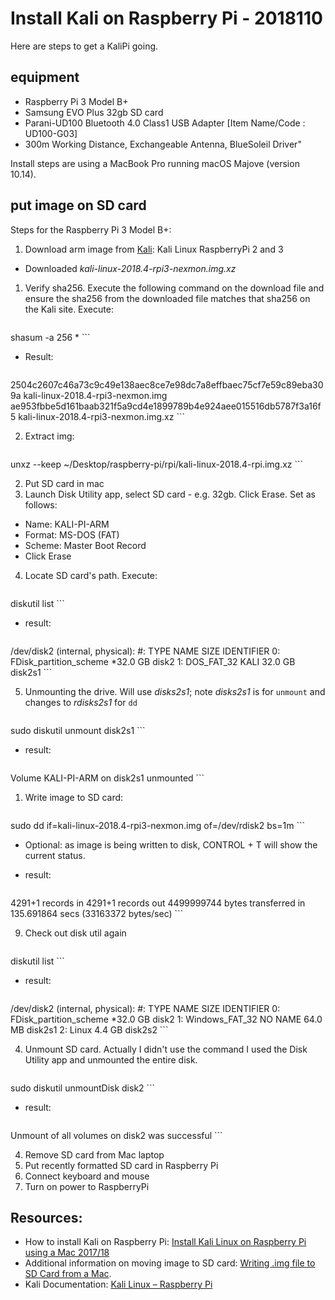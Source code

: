 # Install Kali on Raspberry Pi - 2018110

Here are steps to get a KaliPi going.

## equipment

* Raspberry Pi 3 Model B+
* Samsung EVO Plus 32gb SD card
* Parani-UD100 Bluetooth 4.0 Class1 USB Adapter [Item Name/Code
: UD100-G03]
 * 300m Working Distance, Exchangeable Antenna, BlueSoleil Driver" 

Install steps are using a MacBook Pro running macOS Majove (version 10.14).


## put image on SD card
Steps for the Raspberry Pi 3 Model B+:

1. Download arm image from [Kali](https://www.offensive-security.com/kali-linux-arm-images/): Kali Linux RaspberryPi 2 and 3
  * Downloaded _kali-linux-2018.4-rpi3-nexmon.img.xz_ 
1. Verify sha256. Execute the following command on the download file and ensure the sha256 from the downloaded file matches that sha256 on the Kali site. Execute:

    ```
shasum -a 256 *
    ```
 * Result:

    ```
2504c2607c46a73c9c49e138aec8ce7e98dc7a8effbaec75cf7e59c89eba309a  kali-linux-2018.4-rpi3-nexmon.img
ae953fbbe5d161baab321f5a9cd4e1899789b4e924aee015516db5787f3a16f5  kali-linux-2018.4-rpi3-nexmon.img.xz
    ```

2. Extract img:
    ```
unxz --keep ~/Desktop/raspberry-pi/rpi/kali-linux-2018.4-rpi.img.xz
    ``` 

2. Put SD card in mac 
3. Launch Disk Utility app, select SD card - e.g. 32gb. Click Erase. Set as follows:
 * Name: KALI-PI-ARM
 * Format: MS-DOS (FAT)
 * Scheme: Master Boot Record
 * Click Erase    
4. Locate SD card's path. Execute:

    ```
diskutil list
    ```
    
 * result:
 
    ```
/dev/disk2 (internal, physical):
   #:                       TYPE NAME                    SIZE       IDENTIFIER
   0:     FDisk_partition_scheme                        *32.0 GB    disk2
   1:                 DOS_FAT_32 KALI                    32.0 GB    disk2s1
    ```
    
5. Unmounting the drive.  Will use _disks2s1_; note _disks2s1_ is for `unmount` and changes to _rdisks2s1_ for `dd`

    ```
sudo diskutil unmount disk2s1
    ```

 * result:

    ```
Volume KALI-PI-ARM on disk2s1 unmounted
    ```
 
1. Write image to SD card:

    ```   
sudo dd if=kali-linux-2018.4-rpi3-nexmon.img of=/dev/rdisk2 bs=1m
    ```

 * Optional: as image is being written to disk, CONTROL + T will show the current status.
 * result:

    ```
4291+1 records in
4291+1 records out
4499999744 bytes transferred in 135.691864 secs (33163372 bytes/sec)
    ```

9. Check out disk util again

    ```
diskutil list
    ```
    
 * result:
 
    ```
/dev/disk2 (internal, physical):
   #:                       TYPE NAME                    SIZE       IDENTIFIER
   0:     FDisk_partition_scheme                        *32.0 GB    disk2
   1:             Windows_FAT_32 NO NAME                 64.0 MB    disk2s1
   2:                      Linux                         4.4 GB     disk2s2
    ```

4. Unmount SD card. Actually I didn't use the command I used the Disk Utility app and unmounted the entire disk.

    ```
sudo diskutil unmountDisk disk2
    ```
    
 * result:
 
    ```
Unmount of all volumes on disk2 was successful
    ```

4. Remove SD card from Mac laptop
5. Put recently formatted SD card in Raspberry Pi
6. Connect keyboard and mouse
7. Turn on power to RaspberryPi



## Resources:

* How to install Kali on Raspberry Pi: [Install Kali Linux on Raspberry Pi using a Mac 2017/18
](https://www.youtube.com/watch?v=um6vNLiqZhM)
* Additional information on moving image to SD card: [Writing .img file to SD Card from a Mac](https://raspberrypi.stackexchange.com/questions/4144/writing-img-file-to-sd-card-from-a-mac).
* Kali Documentation: [Kali Linux – Raspberry Pi](https://docs.kali.org/kali-on-arm/install-kali-linux-arm-raspberry-pi)
